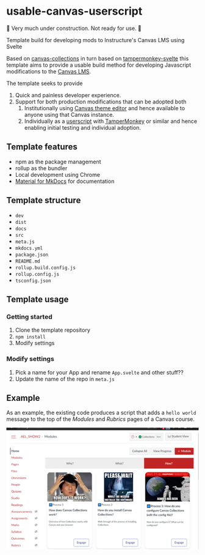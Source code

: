 # usable-canvas-userscript

:construction: Very much under construction. Not ready for use. :construction:

Template build for developing mods to Instructure's Canvas LMS using Svelte

Based on [canvas-collections](https://github.com/djplaner/canvas-collections) in turn based on [tampermonkey-svelte](https://github.com/lpshanley/tampermonkey-svelte#readme) this template aims to provide a usable build method for developing Javascript modifications to the [Canvas LMS](https://canvaslms.instructure.com/lp/lms/).

The template seeks to provide

1. Quick and painless developer experience.
2. Support for both production modifications that can be adopted both
   1. Institutionally using [Canvas theme editor](https://community.canvaslms.com/t5/Admin-Guide/How-do-I-create-a-theme-for-an-account-using-the-Theme-Editor/ta-p/242) and hence available to anyone using that Canvas instance.
   2. Individually as a [userscript](https://en.wikipedia.org/wiki/Userscript) with [TamperMonkey](https://www.tampermonkey.net/) or similar and hence enabling initial testing and individual adoption. 

## Template features 

- npm as the package management
- rollup as the bundler
- Local development using Chrome
- [Material for MkDocs](https://squidfunk.github.io/mkdocs-material/) for documentation

## Template structure

- `dev`
- `dist`
- `docs`
- `src`
- `meta.js`
- `mkdocs.yml`
- `package.json`
- `README.md`
- `rollup.build.config.js`
- `rollup.config.js`
- `tsconfig.json`

## Template usage

### Getting started

1. Clone the template repository
2. `npm install`
3. Modify settings

### Modify settings

1. Pick a name for your App and rename `App.svelte` and other stuff??
2. Update the name of the repo in `meta.js`



## Example

As an example, the existing code produces a script that adds a `hello world` message to the top of the _Modules_ and _Rubrics_ pages of a Canvas course.

[![Screenshot of the example](docs/images/usable-canvas-userscript.gif)](docs/images/usable-canvas-userscript.gif)
